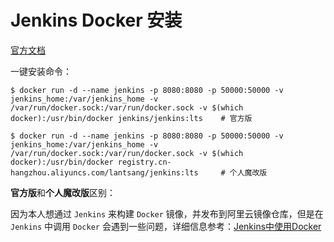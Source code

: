 # Jenkins Docker 安装

[官方文档](https://github.com/jenkinsci/docker/blob/master/README.md)

一键安装命令：

``` shell
$ docker run -d --name jenkins -p 8080:8080 -p 50000:50000 -v jenkins_home:/var/jenkins_home -v /var/run/docker.sock:/var/run/docker.sock -v $(which docker):/usr/bin/docker jenkins/jenkins:lts    # 官方版

$ docker run -d --name jenkins -p 8080:8080 -p 50000:50000 -v jenkins_home:/var/jenkins_home -v /var/run/docker.sock:/var/run/docker.sock -v $(which docker):/usr/bin/docker registry.cn-hangzhou.aliyuncs.com/lantsang/jenkins:lts     # 个人魔改版
```

**官方版**和**个人魔改版**区别：

因为本人想通过 `Jenkins` 来构建 `Docker` 镜像，并发布到阿里云镜像仓库，但是在 `Jenkins` 中调用 `Docker` 会遇到一些问题，详细信息参考：[Jenkins中使用Docker](使用Docker.md)
